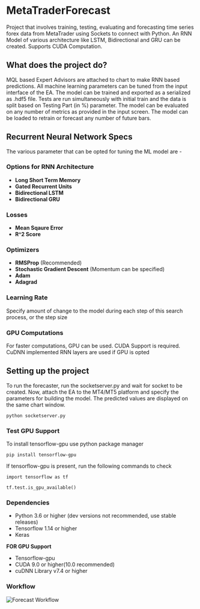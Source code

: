 # MetaTraderForecast
Project that involves training, testing, evaluating and forecasting time series forex data from MetaTrader using Sockets to connect with Python.  An RNN Model of various architecture like LSTM, Bidirectional and GRU can be created. Supports CUDA Computation.

## What does the project do?
MQL based Expert Advisors are attached to chart to make RNN based predictions. All machine learning parameters can be tuned from the input interface of the EA. The model can be trained and exported as a serialized as .hdf5 file. Tests are run simultaneously with initial train and the data is split based on Testing Part (in %) parameter. The model can be evaluated on any number of metrics as provided in the input screen. The model can be loaded to retrain or forecast any number of future bars. 

## Recurrent Neural Network Specs
The various parameter that can be opted for tuning the ML model are -
### Options for RNN Architecture
- **Long Short Term Memory** 
- **Gated Recurrent Units**
- **Bidirectional LSTM**
- **Bidirectional GRU**
### Losses
- **Mean Sqaure Error**
- **R^2 Score**
### Optimizers
- **RMSProp** (Recommended)
- **Stochastic Gradient Descent** (Momentum can be specified)
- **Adam**
- **Adagrad**
### Learning Rate
Specify amount of change to the model during each step of this search process, or the step size

### GPU Computations
For faster computations, GPU can be used. CUDA Support is required. CuDNN implemented RNN layers are used if GPU is opted

## Setting up the project
To run the forecaster, run the socketserver.py and wait for socket to be created. Now, attach the EA to the MT4/MT5 platform and specify the parameters for building the model. The predicted values are displayed on the same chart window. 

`python socketserver.py`
### Test GPU Support
To install tensorflow-gpu use python package manager 

`pip install tensorflow-gpu`

If tensorflow-gpu is present, run the following commands to check

`import tensorflow as tf`

`tf.test.is_gpu_available()`
### Dependencies
- Python 3.6 or higher (dev versions not recommended, use stable releases)
- Tensorflow 1.14 or higher
- Keras

**FOR GPU Support**

- Tensorflow-gpu
- CUDA 9.0 or higher(10.0 recommended)
- cuDNN Library v7.4 or higher

### Workflow
![Forecast Workflow](https://github.com/magiciankartik/MetaTraderForecast/blob/master/assets/MetaTraderForecasting.jpg)

